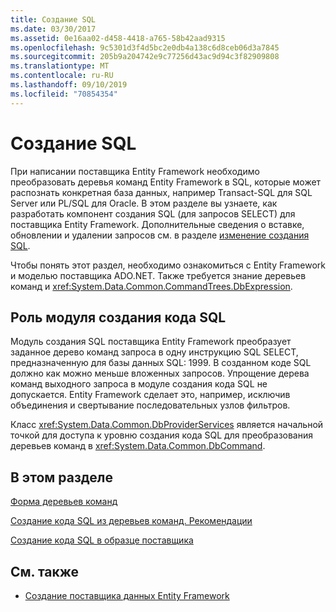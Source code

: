 ```yaml
---
title: Создание SQL
ms.date: 03/30/2017
ms.assetid: 0e16aa02-d458-4418-a765-58b42aad9315
ms.openlocfilehash: 9c5301d3f4d5bc2e0db4a138c6d8ceb06d3a7845
ms.sourcegitcommit: 205b9a204742e9c77256d43ac9d94c3f82909808
ms.translationtype: MT
ms.contentlocale: ru-RU
ms.lasthandoff: 09/10/2019
ms.locfileid: "70854354"
---
```

# <a name="sql-generation"></a>Создание SQL
При написании поставщика Entity Framework необходимо преобразовать деревья команд Entity Framework в SQL, которые может распознать конкретная база данных, например Transact-SQL для SQL Server или PL/SQL для Oracle. В этом разделе вы узнаете, как разработать компонент создания SQL (для запросов SELECT) для поставщика Entity Framework. Дополнительные сведения о вставке, обновлении и удалении запросов см. в разделе [изменение создания SQL](modification-sql-generation.md).  
  
 Чтобы понять этот раздел, необходимо ознакомиться с Entity Framework и моделью поставщика ADO.NET. Также требуется знание деревьев команд и <xref:System.Data.Common.CommandTrees.DbExpression>.  
  
## <a name="the-role-of-the-sql-generation-module"></a>Роль модуля создания кода SQL  
 Модуль создания SQL поставщика Entity Framework преобразует заданное дерево команд запроса в одну инструкцию SQL SELECT, предназначенную для базы данных SQL: 1999. В созданном коде SQL должно как можно меньше вложенных запросов. Упрощение дерева команд выходного запроса в модуле создания кода SQL не допускается. Entity Framework сделает это, например, исключив объединения и свертывание последовательных узлов фильтров.  
  
 Класс <xref:System.Data.Common.DbProviderServices> является начальной точкой для доступа к уровню создания кода SQL для преобразования деревьев команд в <xref:System.Data.Common.DbCommand>.  
  
## <a name="in-this-section"></a>В этом разделе  
 [Форма деревьев команд](the-shape-of-the-command-trees.md)  
  
 [Создание кода SQL из деревьев команд. Рекомендации](generating-sql-from-command-trees-best-practices.md)  
  
 [Создание кода SQL в образце поставщика](sql-generation-in-the-sample-provider.md)  
  
## <a name="see-also"></a>См. также

- [Создание поставщика данных Entity Framework](writing-an-ef-data-provider.md)
